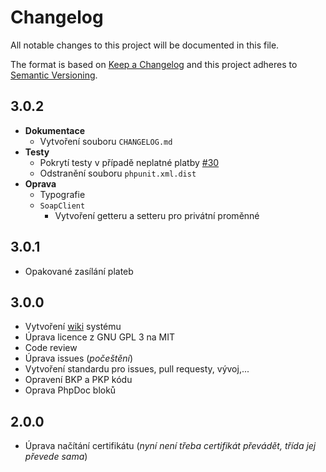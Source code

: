 # Changelog

All notable changes to this project will be documented in this file.

The format is based on [Keep a Changelog](http://keepachangelog.com/) and this project adheres to [Semantic Versioning](http://semver.org/).

## 3.0.2
   - **Dokumentace**
      - Vytvoření souboru `CHANGELOG.md`
   - **Testy**
      - Pokrytí testy v případě neplatné platby [#30](https://github.com/filipsedivy/PHP-EET/issues/30)
      - Odstranění souboru `phpunit.xml.dist`
   - **Oprava**
      - Typografie
      - `SoapClient`
         - Vytvoření getteru a setteru pro privátní proměnné

## 3.0.1
   - Opakované zasílání plateb

## 3.0.0
   - Vytvoření [wiki](https://github.com/filipsedivy/PHP-EET/wiki) systému
   - Úprava licence z GNU GPL 3 na MIT
   - Code review
   - Úprava issues (_počeštění_)
   - Vytvoření standardu pro issues, pull requesty, vývoj,...
   - Opravení BKP a PKP kódu
   - Oprava PhpDoc bloků

## 2.0.0
   - Úprava načítání certifikátu (*nyní není třeba certifikát převádět, třída jej převede sama*)
